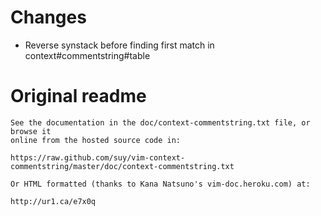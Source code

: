 # Changes

- Reverse synstack before finding first match in context#commentstring#table

# Original readme

```
See the documentation in the doc/context-commentstring.txt file, or browse it
online from the hosted source code in:

https://raw.github.com/suy/vim-context-commentstring/master/doc/context-commentstring.txt

Or HTML formatted (thanks to Kana Natsuno's vim-doc.heroku.com) at:

http://ur1.ca/e7x0q
```
